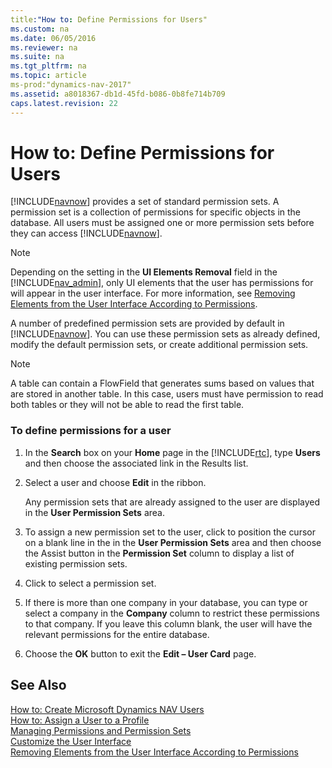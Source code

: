 ```yaml
---
title:"How to: Define Permissions for Users"
ms.custom: na
ms.date: 06/05/2016
ms.reviewer: na
ms.suite: na
ms.tgt_pltfrm: na
ms.topic: article
ms-prod:"dynamics-nav-2017"
ms.assetid: a8018367-db1d-45fd-b086-0b8fe714b709
caps.latest.revision: 22
---
```

# How to: Define Permissions for Users
[!INCLUDE[navnow](includes/navnow_md.md)] provides a set of standard permission sets. A permission set is a collection of permissions for specific objects in the database. All users must be assigned one or more permission sets before they can access [!INCLUDE[navnow](includes/navnow_md.md)].  
  
> [!NOTE]  
>  Depending on the setting in the **UI Elements Removal** field in the [!INCLUDE[nav_admin](includes/nav_admin_md.md)], only UI elements that the user has permissions for will appear in the user interface. For more information, see [Removing Elements from the User Interface According to Permissions](Removing-Elements-from-the-User-Interface-According-to-Permissions.md).  
  
 A number of predefined permission sets are provided by default in [!INCLUDE[navnow](includes/navnow_md.md)]. You can use these permission sets as already defined, modify the default permission sets, or create additional permission sets.  
  
> [!NOTE]  
>  A table can contain a FlowField that generates sums based on values that are stored in another table. In this case, users must have permission to read both tables or they will not be able to read the first table.  
  
### To define permissions for a user  
  
1.  In the **Search** box on your **Home** page in the [!INCLUDE[rtc](includes/rtc_md.md)], type  **Users** and then choose the associated link in the Results list.  
  
2.  Select a user and choose **Edit** in the ribbon.  
  
     Any permission sets that are already assigned to the user are displayed in the **User Permission Sets** area.  
  
3.  To assign a new permission set to the user, click to position the cursor on a blank line in the in the **User Permission Sets** area and then choose the Assist button in the **Permission Set** column to display a list of existing permission sets.  
  
4.  Click to select a permission set.  
  
5.  If there is more than one company in your database, you can type or select a company in the **Company** column to restrict these permissions to that company. If you leave this column blank, the user will have the relevant permissions for the entire database.  
  
6.  Choose the **OK** button to exit the **Edit – User Card** page.  
  
## See Also  
 [How to: Create Microsoft Dynamics NAV Users](../Topic/How%20to:%20Create%20Microsoft%20Dynamics%20NAV%20Users.md)   
 [How to: Assign a User to a Profile](../Topic/How%20to:%20Assign%20a%20User%20to%20a%20Profile.md)   
 [Managing Permissions and Permission Sets](Managing-Permissions-and-Permission-Sets.md)   
 [Customize the User Interface](../Topic/Customize%20the%20User%20Interface.md)   
 [Removing Elements from the User Interface According to Permissions](Removing-Elements-from-the-User-Interface-According-to-Permissions.md)